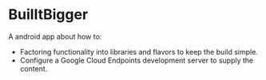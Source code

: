# BuilItBigger
A android app about how to:
* Factoring functionality into libraries and flavors to keep the build simple.
* Configure a Google Cloud Endpoints development server to supply the content.
